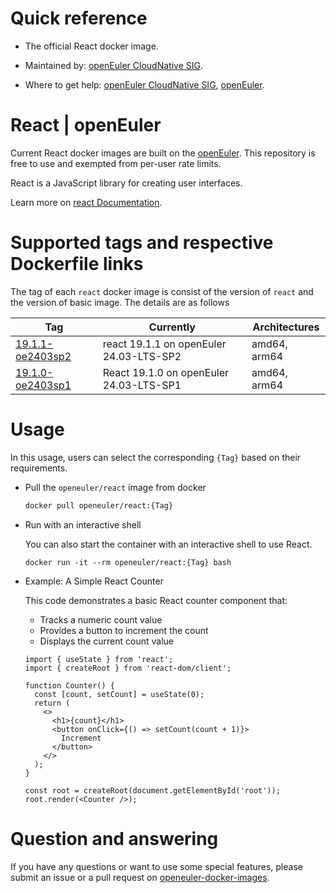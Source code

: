 # Quick reference

- The official React docker image.

- Maintained by: [openEuler CloudNative SIG](https://gitee.com/openeuler/cloudnative).

- Where to get help: [openEuler CloudNative SIG](https://gitee.com/openeuler/cloudnative), [openEuler](https://gitee.com/openeuler/community).

# React | openEuler
Current React docker images are built on the [openEuler](https://repo.openeuler.org/). This repository is free to use and exempted from per-user rate limits.

React is a JavaScript library for creating user interfaces.

Learn more on [react Documentation](https://react.dev/)⁠.

# Supported tags and respective Dockerfile links
The tag of each `react` docker image is consist of the version of `react` and the version of basic image. The details are as follows

| Tag                                                                                                                              | Currently                               | Architectures |
|----------------------------------------------------------------------------------------------------------------------------------|-----------------------------------------|---------------|
|[19.1.1-oe2403sp2](https://gitee.com/openeuler/openeuler-docker-images/blob/master/Others/react/19.1.1/24.03-lts-sp2/Dockerfile) | react 19.1.1 on openEuler 24.03-LTS-SP2 | amd64, arm64 |
| [19.1.0-oe2403sp1](https://gitee.com/openeuler/openeuler-docker-images/blob/master/Others/react/19.1.0/24.03-lts-sp1/Dockerfile) | React 19.1.0 on openEuler 24.03-LTS-SP1 | amd64, arm64  |

# Usage
In this usage, users can select the corresponding `{Tag}` based on their requirements.

- Pull the `openeuler/react` image from docker

	```bash
	docker pull openeuler/react:{Tag}
	```

- Run with an interactive shell

    You can also start the container with an interactive shell to use React.
    ```
    docker run -it --rm openeuler/react:{Tag} bash
    ```

- Example: A Simple React Counter
    
    This code demonstrates a basic React counter component that:
    * Tracks a numeric count value
    * Provides a button to increment the count
    * Displays the current count value
    ```
    import { useState } from 'react';
    import { createRoot } from 'react-dom/client';
    
    function Counter() {
      const [count, setCount] = useState(0);
      return (
        <>
          <h1>{count}</h1>
          <button onClick={() => setCount(count + 1)}>
            Increment
          </button>
        </>
      );
    }
    
    const root = createRoot(document.getElementById('root'));
    root.render(<Counter />);
    ```
  
# Question and answering
If you have any questions or want to use some special features, please submit an issue or a pull request on [openeuler-docker-images](https://gitee.com/openeuler/openeuler-docker-images).